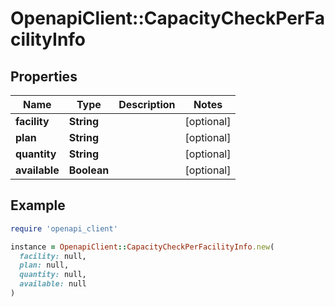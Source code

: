 # OpenapiClient::CapacityCheckPerFacilityInfo

## Properties

| Name | Type | Description | Notes |
| ---- | ---- | ----------- | ----- |
| **facility** | **String** |  | [optional] |
| **plan** | **String** |  | [optional] |
| **quantity** | **String** |  | [optional] |
| **available** | **Boolean** |  | [optional] |

## Example

```ruby
require 'openapi_client'

instance = OpenapiClient::CapacityCheckPerFacilityInfo.new(
  facility: null,
  plan: null,
  quantity: null,
  available: null
)
```

